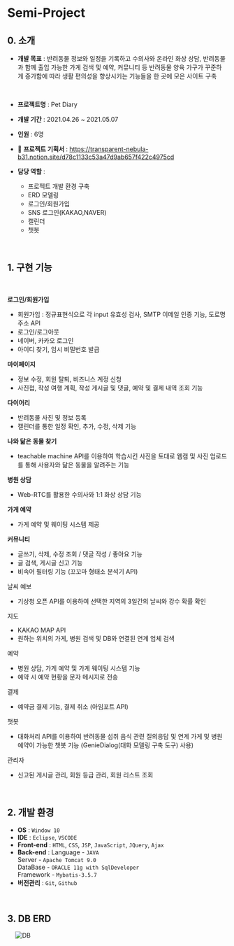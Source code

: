 # Semi-Project

## 0. 소개

- **개발 목표** : 반려동물 정보와 일정을 기록하고 수의사와 온라인 화상 상담, 반려동물과 함께 출입 가능한 가게 검색 및 예약, 커뮤니티 등 반려동물 양육 가구가 꾸준하게 증가함에 따라 생활 편의성을 향상시키는 기능들을 한 곳에 모은 사이트 구축

<br/>

- **프로젝트명** : Pet Diary
- **개발 기간** : 2021.04.26 ~ 2021.05.07
- **인원** : 6명
- 📒 **프로젝트 기획서** : https://transparent-nebula-b31.notion.site/d78c1133c53a47d9ab657f422c4975cd

- **담당 역할** :
  - 프로젝트 개발 환경 구축
  - ERD 모델링
  - 로그인/회원가입
  - SNS 로그인(KAKAO,NAVER)
  - 캘린더
  - 챗봇

<br/>

## 1. 구현 기능

<br/>

**로그인/회원가입**
- 회원가입 : 정규표현식으로 각 input 유효성 검사, SMTP 이메일 인증 기능, 도로명 주소 API
- 로그인/로그아웃
- 네이버, 카카오 로그인
- 아이디 찾기, 임시 비밀번호 발급   

**마이페이지**
- 정보 수정, 회원 탈퇴, 비즈니스 계정 신청
- 사진첩, 작성 여행 계획, 작성 게시글 및 댓글, 예약 및 결제 내역 조회 기능

**다이어리**
- 반려동물 사진 및 정보 등록
- 캘린더를 통한 일정 확인, 추가, 수정, 삭제 기능

**나와 닮은 동물 찾기**
- teachable machine API를 이용하여 학습시킨 사진을 토대로 웹캠 및 사진 업로드를 통해 사용자와 닮은 동물을 알려주는 기능

**병원 상담**
- Web-RTC를 활용한 수의사와 1:1 화상 상담 기능

**가게 예약**
- 가게 예약 및 웨이팅 시스템 제공

**커뮤니티**
- 글쓰기, 삭제, 수정 조회 / 댓글 작성 / 좋아요 기능
- 글 검색, 게시글 신고 기능
- 비속어 필터링 기능 (꼬꼬마 형태소 분석기 API)

날씨 예보
- 기상청 오픈 API를 이용하여 선택한 지역의 3일간의 날씨와 강수 확률 확인

지도
- KAKAO MAP API
- 원하는 위치의 가게, 병원 검색 및 DB와 연결된 연계 업체 검색

예약
- 병원 상담, 가게 예약 및 가게 웨이팅 시스템 기능
- 예약 시 예약 현황을 문자 메시지로 전송

결제
- 예약금 결제 기능, 결제 취소 (아임포트 API)

챗봇
- 대화처리 API를 이용하여 반려동물 섭취 음식 관련 질의응답 및 연계 가게 및 병원 예약이 가능한 챗봇 기능 (GenieDialog(대화 모델링 구축 도구) 사용)

관리자
- 신고된 게시글 관리, 회원 등급 관리, 회원 리스트 조회

<br/>

## 2. 개발 환경
  - **OS** : `Window 10`
  - **IDE** : `Eclipse`, `VSCODE`
  - **Front-end** : `HTML`, `CSS`, `JSP`, `JavaScript`, `JQuery`, `Ajax`
  - **Back-end** :
     Language - `JAVA`   
     Server - `Apache Tomcat 9.0`   
     DataBase - `ORACLE 11g with SqlDeveloper`   
     Framework - `Mybatis-3.5.7`
  - **버전관리** : `Git`, `Github`

<br/>

## 3. DB ERD
&emsp; ![DB](https://user-images.githubusercontent.com/75427390/146677101-ba8a7608-158d-4653-b7a0-0c7a0444acc1.png)  
